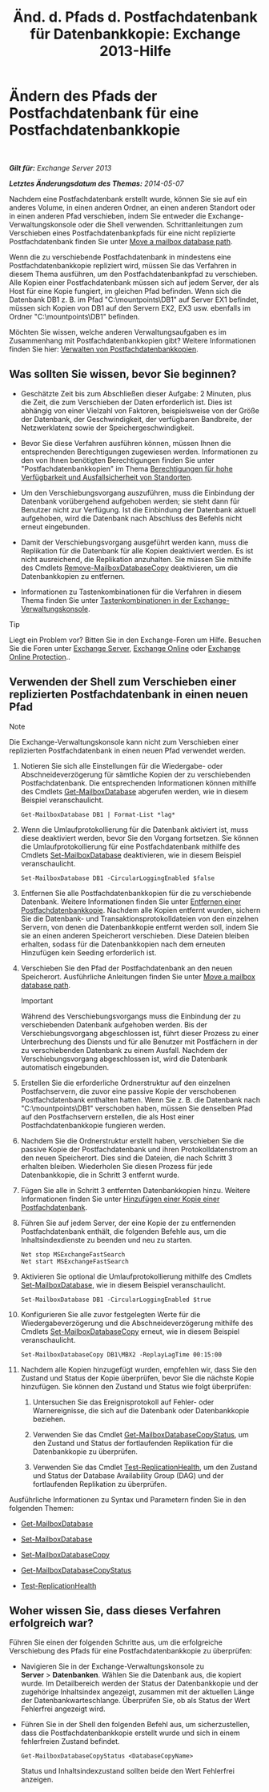 ﻿---
title: 'Änd. d. Pfads d. Postfachdatenbank für Datenbankkopie: Exchange 2013-Hilfe'
TOCTitle: Ändern des Pfads der Postfachdatenbank für eine Postfachdatenbankkopie
ms:assetid: 324f255c-d95d-4a8a-a134-c8cee5c5b9cb
ms:mtpsurl: https://technet.microsoft.com/de-de/library/Dd979782(v=EXCHG.150)
ms:contentKeyID: 50475425
ms.date: 05/22/2018
mtps_version: v=EXCHG.150
ms.translationtype: MT
---

# Ändern des Pfads der Postfachdatenbank für eine Postfachdatenbankkopie

 

_**Gilt für:** Exchange Server 2013_

_**Letztes Änderungsdatum des Themas:** 2014-05-07_

Nachdem eine Postfachdatenbank erstellt wurde, können Sie sie auf ein anderes Volume, in einen anderen Ordner, an einen anderen Standort oder in einen anderen Pfad verschieben, indem Sie entweder die Exchange-Verwaltungskonsole oder die Shell verwenden. Schrittanleitungen zum Verschieben eines Postfachdatenbankpfads für eine nicht replizierte Postfachdatenbank finden Sie unter [Move a mailbox database path](manage-mailbox-databases-in-exchange-2013-exchange-2013-help.md).

Wenn die zu verschiebende Postfachdatenbank in mindestens eine Postfachdatenbankkopie repliziert wird, müssen Sie das Verfahren in diesem Thema ausführen, um den Postfachdatenbankpfad zu verschieben. Alle Kopien einer Postfachdatenbank müssen sich auf jedem Server, der als Host für eine Kopie fungiert, im gleichen Pfad befinden. Wenn sich die Datenbank DB1 z. B. im Pfad "C:\\mountpoints\\DB1" auf Server EX1 befindet, müssen sich Kopien von DB1 auf den Servern EX2, EX3 usw. ebenfalls im Ordner "C:\\mountpoints\\DB1" befinden.

Möchten Sie wissen, welche anderen Verwaltungsaufgaben es im Zusammenhang mit Postfachdatenbankkopien gibt? Weitere Informationen finden Sie hier: [Verwalten von Postfachdatenbankkopien](managing-mailbox-database-copies-exchange-2013-help.md).

## Was sollten Sie wissen, bevor Sie beginnen?

  - Geschätzte Zeit bis zum Abschließen dieser Aufgabe: 2 Minuten, plus die Zeit, die zum Verschieben der Daten erforderlich ist. Dies ist abhängig von einer Vielzahl von Faktoren, beispielsweise von der Größe der Datenbank, der Geschwindigkeit, der verfügbaren Bandbreite, der Netzwerklatenz sowie der Speichergeschwindigkeit.

  - Bevor Sie diese Verfahren ausführen können, müssen Ihnen die entsprechenden Berechtigungen zugewiesen werden. Informationen zu den von Ihnen benötigten Berechtigungen finden Sie unter "Postfachdatenbankkopien" im Thema [Berechtigungen für hohe Verfügbarkeit und Ausfallsicherheit von Standorten](high-availability-and-site-resilience-permissions-exchange-2013-help.md).

  - Um den Verschiebungsvorgang auszuführen, muss die Einbindung der Datenbank vorübergehend aufgehoben werden; sie steht dann für Benutzer nicht zur Verfügung. Ist die Einbindung der Datenbank aktuell aufgehoben, wird die Datenbank nach Abschluss des Befehls nicht erneut eingebunden.

  - Damit der Verschiebungsvorgang ausgeführt werden kann, muss die Replikation für die Datenbank für alle Kopien deaktiviert werden. Es ist nicht ausreichend, die Replikation anzuhalten. Sie müssen Sie mithilfe des Cmdlets [Remove-MailboxDatabaseCopy](https://technet.microsoft.com/de-de/library/dd335119\(v=exchg.150\)) deaktivieren, um die Datenbankkopien zu entfernen.

  - Informationen zu Tastenkombinationen für die Verfahren in diesem Thema finden Sie unter [Tastenkombinationen in der Exchange-Verwaltungskonsole](keyboard-shortcuts-in-the-exchange-admin-center-exchange-online-protection-help.md).


> [!TIP]
> Liegt ein Problem vor? Bitten Sie in den Exchange-Foren um Hilfe. Besuchen Sie die Foren unter <A href="https://go.microsoft.com/fwlink/p/?linkid=60612">Exchange Server</A>, <A href="https://go.microsoft.com/fwlink/p/?linkid=267542">Exchange Online</A> oder <A href="https://go.microsoft.com/fwlink/p/?linkid=285351">Exchange Online Protection</A>..



## Verwenden der Shell zum Verschieben einer replizierten Postfachdatenbank in einen neuen Pfad


> [!NOTE]
> Die Exchange-Verwaltungskonsole kann nicht zum Verschieben einer replizierten Postfachdatenbank in einen neuen Pfad verwendet werden.



1.  Notieren Sie sich alle Einstellungen für die Wiedergabe- oder Abschneideverzögerung für sämtliche Kopien der zu verschiebenden Postfachdatenbank. Die entsprechenden Informationen können mithilfe des Cmdlets [Get-MailboxDatabase](https://technet.microsoft.com/de-de/library/bb124924\(v=exchg.150\)) abgerufen werden, wie in diesem Beispiel veranschaulicht.
    
        Get-MailboxDatabase DB1 | Format-List *lag*

2.  Wenn die Umlaufprotokollierung für die Datenbank aktiviert ist, muss diese deaktiviert werden, bevor Sie den Vorgang fortsetzen. Sie können die Umlaufprotokollierung für eine Postfachdatenbank mithilfe des Cmdlets [Set-MailboxDatabase](https://technet.microsoft.com/de-de/library/bb123971\(v=exchg.150\)) deaktivieren, wie in diesem Beispiel veranschaulicht.
    
        Set-MailboxDatabase DB1 -CircularLoggingEnabled $false

3.  Entfernen Sie alle Postfachdatenbankkopien für die zu verschiebende Datenbank. Weitere Informationen finden Sie unter [Entfernen einer Postfachdatenbankkopie](remove-a-mailbox-database-copy-exchange-2013-help.md). Nachdem alle Kopien entfernt wurden, sichern Sie die Datenbank- und Transaktionsprotokolldateien von den einzelnen Servern, von denen die Datenbankkopie entfernt werden soll, indem Sie sie an einen anderen Speicherort verschieben. Diese Dateien bleiben erhalten, sodass für die Datenbankkopien nach dem erneuten Hinzufügen kein Seeding erforderlich ist.

4.  Verschieben Sie den Pfad der Postfachdatenbank an den neuen Speicherort. Ausführliche Anleitungen finden Sie unter [Move a mailbox database path](manage-mailbox-databases-in-exchange-2013-exchange-2013-help.md).
    

    > [!IMPORTANT]
    > Während des Verschiebungsvorgangs muss die Einbindung der zu verschiebenden Datenbank aufgehoben werden. Bis der Verschiebungsvorgang abgeschlossen ist, führt dieser Prozess zu einer Unterbrechung des Diensts und für alle Benutzer mit Postfächern in der zu verschiebenden Datenbank zu einem Ausfall. Nachdem der Verschiebungsvorgang abgeschlossen ist, wird die Datenbank automatisch eingebunden.



5.  Erstellen Sie die erforderliche Ordnerstruktur auf den einzelnen Postfachservern, die zuvor eine passive Kopie der verschobenen Postfachdatenbank enthalten hatten. Wenn Sie z. B. die Datenbank nach "C:\\mountpoints\\DB1" verschoben haben, müssen Sie denselben Pfad auf den Postfachservern erstellen, die als Host einer Postfachdatenbankkopie fungieren werden.

6.  Nachdem Sie die Ordnerstruktur erstellt haben, verschieben Sie die passive Kopie der Postfachdatenbank und ihren Protokolldatenstrom an den neuen Speicherort. Dies sind die Dateien, die nach Schritt 3 erhalten bleiben. Wiederholen Sie diesen Prozess für jede Datenbankkopie, die in Schritt 3 entfernt wurde.

7.  Fügen Sie alle in Schritt 3 entfernten Datenbankkopien hinzu. Weitere Informationen finden Sie unter [Hinzufügen einer Kopie einer Postfachdatenbank](add-a-mailbox-database-copy-exchange-2013-help.md).

8.  Führen Sie auf jedem Server, der eine Kopie der zu entfernenden Postfachdatenbank enthält, die folgenden Befehle aus, um die Inhaltsindexdienste zu beenden und neu zu starten.
    
        Net stop MSExchangeFastSearch
        Net start MSExchangeFastSearch

9.  Aktivieren Sie optional die Umlaufprotokollierung mithilfe des Cmdlets [Set-MailboxDatabase](https://technet.microsoft.com/de-de/library/bb123971\(v=exchg.150\)), wie in diesem Beispiel veranschaulicht.
    
        Set-MailboxDatabase DB1 -CircularLoggingEnabled $true

10. Konfigurieren Sie alle zuvor festgelegten Werte für die Wiedergabeverzögerung und die Abschneideverzögerung mithilfe des Cmdlets [Set-MailboxDatabaseCopy](https://technet.microsoft.com/de-de/library/dd298104\(v=exchg.150\)) erneut, wie in diesem Beispiel veranschaulicht.
    
        Set-MailboxDatabaseCopy DB1\MBX2 -ReplayLagTime 00:15:00

11. Nachdem alle Kopien hinzugefügt wurden, empfehlen wir, dass Sie den Zustand und Status der Kopie überprüfen, bevor Sie die nächste Kopie hinzufügen. Sie können den Zustand und Status wie folgt überprüfen:
    
    1.  Untersuchen Sie das Ereignisprotokoll auf Fehler- oder Warnereignisse, die sich auf die Datenbank oder Datenbankkopie beziehen.
    
    2.  Verwenden Sie das Cmdlet [Get-MailboxDatabaseCopyStatus](https://technet.microsoft.com/de-de/library/dd298044\(v=exchg.150\)), um den Zustand und Status der fortlaufenden Replikation für die Datenbankkopie zu überprüfen.
    
    3.  Verwenden Sie das Cmdlet [Test-ReplicationHealth](https://technet.microsoft.com/de-de/library/bb691314\(v=exchg.150\)), um den Zustand und Status der Database Availability Group (DAG) und der fortlaufenden Replikation zu überprüfen.

Ausführliche Informationen zu Syntax und Parametern finden Sie in den folgenden Themen:

  - [Get-MailboxDatabase](https://technet.microsoft.com/de-de/library/bb124924\(v=exchg.150\))

  - [Set-MailboxDatabase](https://technet.microsoft.com/de-de/library/bb123971\(v=exchg.150\))

  - [Set-MailboxDatabaseCopy](https://technet.microsoft.com/de-de/library/dd298104\(v=exchg.150\))

  - [Get-MailboxDatabaseCopyStatus](https://technet.microsoft.com/de-de/library/dd298044\(v=exchg.150\))

  - [Test-ReplicationHealth](https://technet.microsoft.com/de-de/library/bb691314\(v=exchg.150\))

## Woher wissen Sie, dass dieses Verfahren erfolgreich war?

Führen Sie einen der folgenden Schritte aus, um die erfolgreiche Verschiebung des Pfads für eine Postfachdatenbankkopie zu überprüfen:

  - Navigieren Sie in der Exchange-Verwaltungskonsole zu **Server** \> **Datenbanken**. Wählen Sie die Datenbank aus, die kopiert wurde. Im Detailbereich werden der Status der Datenbankkopie und der zugehörige Inhaltsindex angezeigt, zusammen mit der aktuellen Länge der Datenbankwarteschlange. Überprüfen Sie, ob als Status der Wert Fehlerfrei angezeigt wird.

  - Führen Sie in der Shell den folgenden Befehl aus, um sicherzustellen, dass die Postfachdatenbankkopie erstellt wurde und sich in einem fehlerfreien Zustand befindet.
    
        Get-MailboxDatabaseCopyStatus <DatabaseCopyName>
    
    Status und Inhaltsindexzustand sollten beide den Wert Fehlerfrei anzeigen.

